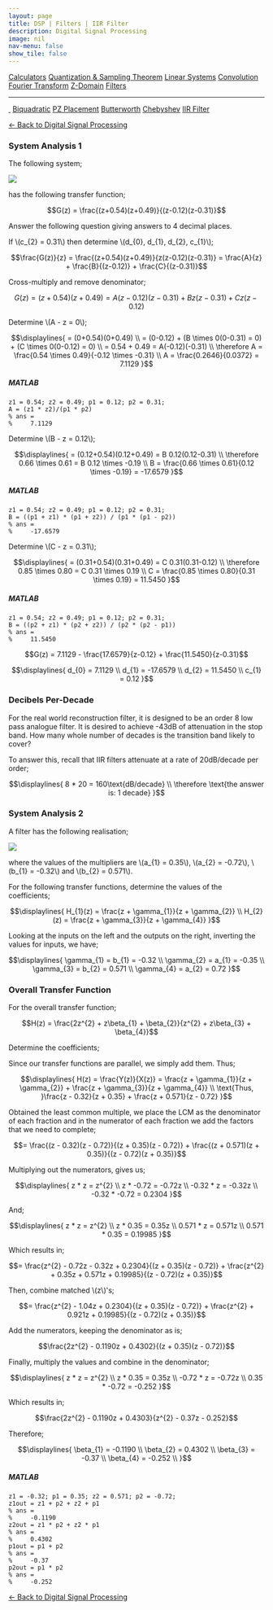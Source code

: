 ```yaml
---
layout: page
title: DSP | Filters | IIR Filter
description: Digital Signal Processing
image: nil
nav-menu: false
show_tile: false
---
```


<script type="text/javascript" id="MathJax-script" async
  src="https://cdn.jsdelivr.net/npm/mathjax@3/es5/tex-mml-chtml.js">
</script>
<script>
MathJax = {
  tex: {
    inlineMath: [['\\(', '\\)']]
  }
};
</script>

<a href="../calculators.html" class="button small">Calculators</a>
<a href="../sampling-theorem.html" class="button small">Quantization & Sampling Theorem</a>
<a href="../linear-systems.html" class="button small">Linear Systems</a>
<a href="../convolution.html" class="button small">Convolution</a>
<a href="../fourier-transform" class="button small">Fourier Transform</a>
<a href="../z-domain" class="button small">Z-Domain</a>
<a href="../filters" class="button special small">Filters</a>

<hr />

<a href="./" style="border-bottom: none;"><i class="icon fa-home">&nbsp;</i></a>
<a href="biquad.html" class="button small">Biquadratic</a>
<a href="pz-placement.html" class="button small">PZ Placement</a>
<a href="butterworth.html" class="button small">Butterworth</a>
<a href="chebyshev-type-1.html" class="button small">Chebyshev</a>
<a href="iir-filter.html" class="button special small">IIR Filter</a>

<a href="/digital-signal-processing">&#x2190; Back to Digital Signal Processing</a>

### System Analysis 1

The following system;

<img src="/assets/images/dsp/filter1.png" />

has the following transfer function;

$$G(z) = \frac{(z+0.54)(z+0.49)}{(z-0.12)(z-0.31)}$$

Answer the following question giving answers to 4 decimal places.

If \\(c_{2} = 0.31\\) then determine \\(d_{0}, d_{1}, d_{2}, c_{1}\\);

$$\frac{G(z)}{z} = \frac{(z+0.54)(z+0.49)}{z(z-0.12)(z-0.31)} = \frac{A}{z} + \frac{B}{(z-0.12)} + \frac{C}{(z-0.31)}$$

Cross-multiply and remove denominator;

$$G(z) = (z+0.54)(z+0.49) = A(z-0.12)(z-0.31)+Bz(z-0.31)+Cz(z-0.12)$$

Determine \\(A - z = 0\\);

$$\displaylines{
= (0+0.54)(0+0.49) \\
= (0-0.12) + (B \times 0(0-0.31) = 0) + (C \times 0(0-0.12) = 0) \\
= 0.54 + 0.49 = A(-0.12)(-0.31) \\
\therefore A = \frac{0.54 \times 0.49}{-0.12 \times -0.31} \\
A = \frac{0.2646}{0.0372} = 7.1129
}$$

##### MATLAB

    z1 = 0.54; z2 = 0.49; p1 = 0.12; p2 = 0.31;
    A = (z1 * z2)/(p1 * p2)
    % ans =
    %     7.1129

Determine \\(B - z = 0.12\\);

$$\displaylines{
= (0.12+0.54)(0.12+0.49) = B 0.12(0.12-0.31) \\
\therefore 0.66 \times 0.61 = B 0.12 \times -0.19 \\
B = \frac{0.66 \times 0.61}{0.12 \times -0.19} = -17.6579
}$$

##### MATLAB

    z1 = 0.54; z2 = 0.49; p1 = 0.12; p2 = 0.31;
    B = ((p1 + z1) * (p1 + z2)) / (p1 * (p1 - p2))
    % ans =
    %     -17.6579

Determine \\(C - z = 0.31\\);

$$\displaylines{
= (0.31+0.54)(0.31+0.49) = C 0.31(0.31-0.12) \\
\therefore 0.85 \times 0.80 = C 0.31 \times 0.19 \\
C = \frac{0.85 \times 0.80}{0.31 \times 0.19} = 11.5450
}$$

##### MATLAB

    z1 = 0.54; z2 = 0.49; p1 = 0.12; p2 = 0.31;
    B = ((p2 + z1) * (p2 + z2)) / (p2 * (p2 - p1))
    % ans =
    %     11.5450

$$G(z) = 7.1129 - \frac{17.6579}{z-0.12} + \frac{11.5450}{z-0.31}$$

$$\displaylines{
d_{0} = 7.1129 \\
d_{1} = -17.6579 \\
d_{2} = 11.5450 \\
c_{1} = 0.12
}$$


### Decibels Per-Decade

For the real world reconstruction filter, it is designed to be an order 8 low pass analogue filter. It is desired to achieve -43dB of attenuation in the stop band. How many whole number of decades is the transition band likely to cover?

To answer this, recall that IIR filters attenuate at a rate of 20dB/decade per order;

$$\displaylines{
8 * 20 = 160\text{dB/decade} \\
\therefore \text{the answer is: 1 decade}
}$$

### System Analysis 2

A filter has the following realisation;

<img src="/assets/images/dsp/filter2.png" />

where the values of the multipliers are \\(a_{1} = 0.35\\), \\(a_{2} = -0.72\\), \\(b_{1} = -0.32\\) and \\(b_{2} = 0.571\\).

For the following transfer functions, determine the values of the coefficients;

$$\displaylines{
H_{1}(z) = \frac{z + \gamma_{1}}{z + \gamma_{2}} \\
H_{2}(z) = \frac{z + \gamma_{3}}{z + \gamma_{4}}
}$$

Looking at the inputs on the left and the outputs on the right, inverting the values for inputs, we have;

$$\displaylines{
\gamma_{1} = b_{1} = -0.32 \\
\gamma_{2} = a_{1} = -0.35 \\
\gamma_{3} = b_{2} = 0.571 \\
\gamma_{4} = a_{2} = 0.72
}$$

### Overall Transfer Function

For the overall transfer function;

$$H(z) = \frac{2z^{2} + z\beta_{1} + \beta_{2}}{z^{2} + z\beta_{3} + \beta_{4}}$$

Determine the coefficients;

Since our transfer functions are parallel, we simply add them. Thus;

$$\displaylines{
H(z) = \frac{Y(z)}{X(z)} = \frac{z + \gamma_{1}}{z + \gamma_{2}} + \frac{z + \gamma_{3}}{z + \gamma_{4}} \\
\text{Thus, }\frac{z - 0.32}{z + 0.35} + \frac{z + 0.571}{z - 0.72}
}$$

Obtained the least common multiple, we place the LCM as the denominator of each fraction and in the numerator of each fraction we add the factors that we need to complete;

$$= \frac{(z - 0.32)(z - 0.72)}{(z + 0.35)(z - 0.72)} + \frac{(z + 0.571)(z + 0.35)}{(z - 0.72)(z + 0.35)}$$

Multiplying out the numerators, gives us;

$$\displaylines{
z * z = z^{2} \\
z * -0.72 = -0.72z \\
-0.32 * z = -0.32z \\
-0.32 * -0.72 = 0.2304
}$$

And;

$$\displaylines{
z * z = z^{2} \\
z * 0.35 = 0.35z \\
0.571 * z = 0.571z \\
0.571 * 0.35 = 0.19985
}$$

Which results in;

$$= \frac{z^{2} - 0.72z - 0.32z + 0.2304}{(z + 0.35)(z - 0.72)} + \frac{z^{2} + 0.35z + 0.571z + 0.19985}{(z - 0.72)(z + 0.35)}$$

Then, combine matched \\(z\\)'s;

$$= \frac{z^{2} - 1.04z + 0.2304}{(z + 0.35)(z - 0.72)} + \frac{z^{2} + 0.921z + 0.19985}{(z - 0.72)(z + 0.35)}$$

Add the numerators, keeping the denominator as is;

$$\frac{2z^{2} - 0.1190z + 0.4302}{(z + 0.35)(z - 0.72)}$$

Finally, multiply the values and combine in the denominator;

$$\displaylines{
z * z = z^{2} \\
z * 0.35 = 0.35z \\
-0.72 * z = -0.72z \\
0.35 * -0.72 = -0.252
}$$

Which results in;

$$\frac{2z^{2} - 0.1190z + 0.4303}{z^{2} - 0.37z - 0.252}$$

Therefore;

$$\displaylines{
\beta_{1} = -0.1190 \\
\beta_{2} = 0.4302 \\
\beta_{3} = -0.37 \\
\beta_{4} = -0.252 \\
}$$

##### MATLAB

    z1 = -0.32; p1 = 0.35; z2 = 0.571; p2 = -0.72;
    z1out = z1 + p2 + z2 + p1
    % ans =
    %     -0.1190
    z2out = z1 * p2 + z2 * p1
    % ans =
    %     0.4302
    p1out = p1 + p2
    % ans =
    %     -0.37
    p2out = p1 * p2
    % ans =
    %     -0.252

<a href="/digital-signal-processing">&#x2190; Back to Digital Signal Processing</a>
